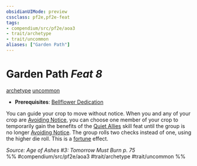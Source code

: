 ```yaml
---
obsidianUIMode: preview
cssclass: pf2e,pf2e-feat
tags:
- compendium/src/pf2e/aoa3
- trait/archetype
- trait/uncommon
aliases: ["Garden Path"]
---
```

# Garden Path  *Feat 8*  
[archetype](../../Rules/traits/archetype.md)  [uncommon](../../Rules/traits/uncommon.md)  

- **Prerequisites**: [Bellflower Dedication](bellflower-dedication-aoa3.md)

You can guide your crop to move without notice. When you and any of your crop are [Avoiding Notice](../../Rules/actions/avoid-notice.md), you can choose one member of your crop to temporarily gain the benefits of the [Quiet Allies](quiet-allies.md) skill feat until the group is no longer [Avoiding Notice](../../Rules/actions/avoid-notice.md). The group rolls two checks instead of one, using the higher die roll. This is a [fortune](../../Rules/traits/fortune.md) effect.

*Source: Age of Ashes #3: Tomorrow Must Burn p. 75*  
%% #compendium/src/pf2e/aoa3 #trait/archetype #trait/uncommon %%